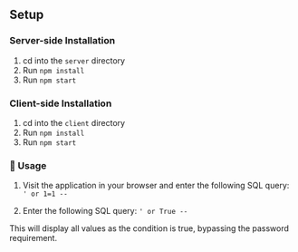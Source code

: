 ## Setup

### Server-side Installation

1. cd into the `server` directory
2. Run `npm install`
3. Run `npm start`

### Client-side Installation

1. cd into the `client` directory
2. Run `npm install`
3. Run `npm start`

### 🚀 Usage

1. Visit the application in your browser and enter the following SQL query:
```' or 1=1 --```

2. Enter the following SQL query:
``` ' or True -- ```

This will display all values as the condition is true, bypassing the password requirement.
